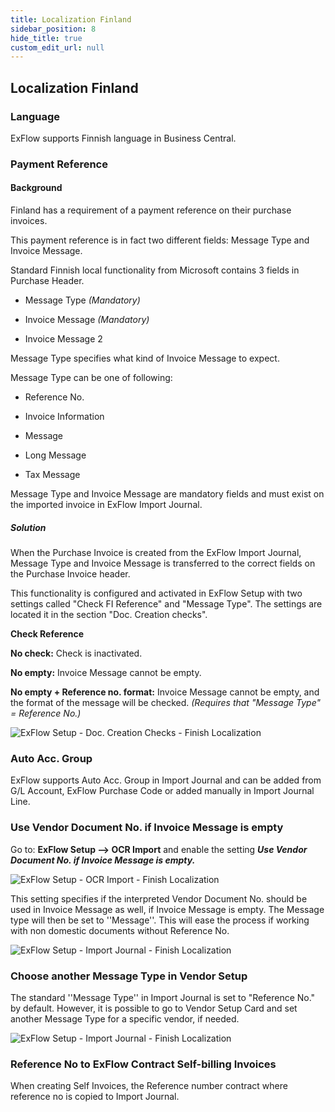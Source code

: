 ```yaml
---
title: Localization Finland
sidebar_position: 8
hide_title: true
custom_edit_url: null
---
```

## Localization Finland

### Language

ExFlow supports Finnish language in Business Central.

### Payment Reference

#### Background

Finland has a requirement of a payment reference on their purchase
invoices.

This payment reference is in fact two different fields: Message Type and
Invoice Message.

Standard Finnish local functionality from Microsoft contains 3 fields in
Purchase Header.

- Message Type *(Mandatory)*

- Invoice Message *(Mandatory)*

- Invoice Message 2

Message Type specifies what kind of Invoice Message to expect.

Message Type can be one of following:

- Reference No.

- Invoice Information

- Message

- Long Message

- Tax Message

Message Type and Invoice Message are mandatory fields and must exist on
the imported invoice in ExFlow Import Journal.

##### Solution

When the Purchase Invoice is created from the ExFlow Import Journal,
Message Type and Invoice Message is transferred to the correct fields on
the Purchase Invoice header.

This functionality is configured and activated in ExFlow Setup with two
settings called "Check FI Reference" and "Message Type". The settings
are located it in the section "Doc. Creation checks".

**Check Reference**

**No check:** Check is inactivated.

**No empty:** Invoice Message cannot be empty.

**No empty + Reference no. format:** Invoice Message cannot be empty,
and the format of the message will be checked. *(Requires that "Message
Type" = Reference No.)*

![ExFlow Setup - Doc. Creation Checks - Finish Localization](@site/static/img/media/exflow-setup-doc-creation-checks-002-fi.png)

### Auto Acc. Group

ExFlow supports Auto Acc. Group in Import Journal and can be added from
G/L Account, ExFlow Purchase Code or added manually in Import Journal
Line.

### Use Vendor Document No. if Invoice Message is empty

Go to: **ExFlow Setup --> OCR Import** and enable the setting ***Use Vendor Document No. if Invoice Message is empty.***

![ExFlow Setup - OCR Import - Finish Localization](@site/static/img/media/FI-exflow-setup-ocr-import-vendor-id-001.png)


This setting specifies if the interpreted Vendor Document No. should be used in Invoice Message as well, if Invoice Message is empty. The Message type will then be set to ''Message''. This will ease the process if working with non domestic documents without Reference No.

![ExFlow Setup - Import Journal - Finish Localization](@site/static/img/media/FI-import-journal-invoice-message-001.png)


### Choose another Message Type in Vendor Setup
The standard ''Message Type'' in Import Journal is set to "Reference No." by default. 
However, it is possible to go to Vendor Setup Card and set another Message Type for a specific vendor, if needed. 

![ExFlow Setup - Import Journal - Finish Localization](@site/static/img/media/FI-message-type-001.png)



### Reference No to ExFlow Contract Self-billing Invoices



When creating Self Invoices, the Reference number contract where reference no is copied to Import Journal. 
